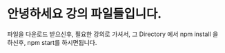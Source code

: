 # 안녕하세요 강의 파일들입니다.

파일을 다운로드 받으신후,
필요한 강의로 가셔서, 그 Directory 에서 npm install 을 하신후, npm start를 하시면됩니다.

